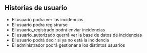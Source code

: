 ##  **Historias de usuario**

* El usuario podra ver las incidencias
* El usuario podra registrarse
* El usuario_registrado podrá enviar incidencias
* El usuario_autorizado querrá ver la base de datos de incidencias
* El usuario podrá decir si ya no está la incidencia
* El administrador podrá gestionar a los distintos usuarios